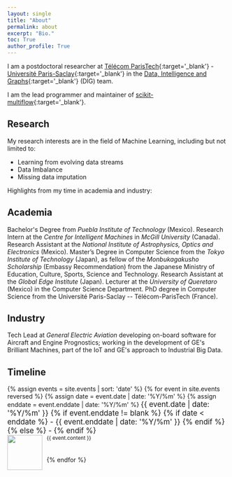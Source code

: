 ```yaml
---
layout: single
title: "About"
permalink: about
excerpt: "Bio."
toc: True
author_profile: True
---
```


I am a postdoctoral researcher at [Télécom ParisTech](http://www.telecom-paristech.fr/eng){:target='_blank'} - [Université Paris-Saclay](https://www.universite-paris-saclay.fr/en){:target='_blank'} in the [Data, Intelligence and Graphs](https://dig.telecom-paristech.fr/blog/){:target='_blank'} (DIG) team.

I am the lead programmer and maintainer of [scikit-multiflow](https://scikit-multiflow.github.io/){:target='_blank'}.

## Research

My research interests are in the field of Machine Learning, including but not limited to:

- Learning from evolving data streams
- Data Imbalance
- Missing data imputation

Highlights from my time in academia and industry:

## Academia

Bachelor's Degree from _Puebla Institute of Technology_ (Mexico). Research Intern at the _Centre for Intelligent Machines_ in _McGill University_ (Canada). Research Assistant at the _National Institute of Astrophysics, Optics and Electronics_ (Mexico). Master’s Degree in Computer Science from the _Tokyo Institute of Technology_ (Japan), as fellow of the _Monbukagakusho Scholarship_ (Embassy Recommendation) from the Japanese Ministry of Education, Culture, Sports, Science and Technology. Research Assistant at the _Global Edge Institute_ (Japan). Lecturer at the _University of Queretaro_ (Mexico) in the Computer Science Department. PhD degree in Computer Science from the Université Paris-Saclay -- Télécom-ParisTech (France).

## Industry

Tech Lead at _General Electric Aviation_ developing on-board software for Aircraft and Engine Prognostics; working in the development of GE's Brilliant Machines, part of the IoT and GE's approach to Industrial Big Data.

## Timeline

<style type="text/css">
  .timeline-logo   { float:left;
             vertical-align: middle;
             margin-right: 10px; }

  .timeline-text { vertical-align: middle;
            display: table-cell; }
</style>

<div>
    {% assign events = site.events | sort: 'date' %}
    {% for event in site.events reversed %}
    {% assign date = event.date | date: '%Y/%m' %}
    {% assign enddate = event.enddate | date: '%Y/%m' %}
    <big>{{ event.date | date: '%Y/%m' }}
    {% if event.enddate != blank %}
        {% if date < enddate %} - {{ event.enddate | date: '%Y/%m' }}
        {% endif %}
    {% else %} - 
    {% endif %}
    </big>
    <div>
        <img class="timeline-logo" src="{{site.baseurl}}{{ event.image }}" width="80" height="80">
        <span class="timleline-text"><small>{{ event.content }}</small></span>
    </div>
    <br><br>
    {% endfor %}
</div>